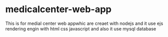 # medicalcenter-web-app
This is for medial center web appwhic are creaet with nodejs and it use ejs rendering engin with html css javascript and also it use mysql database
